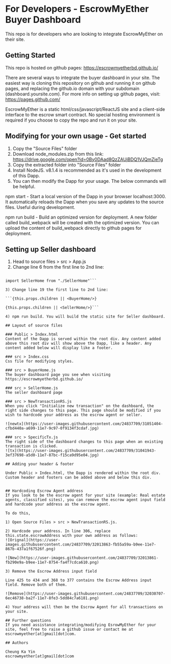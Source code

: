 # For Developers - EscrowMyEther Buyer Dashboard

This repo is for developers who are looking to integrate EscrowMyEther on their site. 




## Getting Started

This repo is hosted on github pages: https://escrowmyetherbd.github.io/

There are several ways to integrate the buyer dashboard in your site. The easiest way is cloning this repository on github and running it on github pages, and replacing the github.io domain with your subdomain (dashboard.yoursite.com).
For more info on setting up github pages, visit: https://pages.github.com/

EscrowMyEther is a static html/css/javascript/ReactJS site and a client-side interface to the escrow smart contract. No special hosting environment is required if you choose to copy the repo and run it on your site.

## Modifying for your own usage - Get started

1)	Copy the "Source Files" folder
2)	Download node_modules.zip from this link: https://drive.google.com/open?id=0By0DAad8QzZAUjBDQ1VJQmZieTg
3)  Copy the extracted folder into "Source Files" folder
4)	Install NodeJS. v8.1.4 is recommended as it's used in the development of this Dapp.
5)  You can then modify the Dapp for your usage. The below commands will be helpful.

npm start - Start a local version of the Dapp in your browser localhost:3000. It automatically reloads the Dapp when you save any updates to the source files. Useful during development.

npm run build - Build an optimized version for deployment. A new folder called build_webpack will be created with the optimized version. You can upload the content of build_webpack directly to github pages for deployment.

## Setting up Seller dashboard

1)	Head to source files > src > App.js
2) Change line 6 from the first line to 2nd line: 

```import BuyerHome from "./BuyerHome"

import SellerHome from "./SellerHome"```

3) Change line 19 the first line to 2nd line: 

```{this.props.children || <BuyerHome/>}

{this.props.children || <SellerHome/>}```

4) npm run build. You will build the static site for Seller dashboard.

## Layout of source files

### Public > Index.html
Content of the Dapp is served within the root div. Any content added above this root div will show above the Dapp, like a header. Any content added below will display like a footer.

### src > Index.css
Css file for modifying styles.

### src > BuyerHome.js
The buyer dashboard page you see when visiting https://escrowmyetherbd.github.io/

### src > SellerHome.js
The seller dashboard page

### src > NewTransactionRS.js
When you click "Initialize new transaction" on the dashboard, the right side changes to this page. This page should be modified if you wish to hardcode your address as the escrow agent or seller.

![newtx](https://user-images.githubusercontent.com/24837709/31051404-cfbd440a-a699-11e7-9c97-0f9134f3cdaf.jpg)

### src > SpecificTx.js
The right side of the dashboard changes to this page when an existing transaction is clicked.
![tx](https://user-images.githubusercontent.com/24837709/31041943-3ef37698-a5d0-11e7-87bc-f15ca9d95e04.jpg)

## Adding your header & footer

Under Public > Index.html, the Dapp is rendered within the root div. Custom header and footers can be added above and below this div.


## Hardcoding Escrow Agent address
If you look to be the escrow agent for your site (example: Real estate agents, classified sites), you can remove the escrow agent input field and hardcode your address as the escrow agent.

To do this, 

1) Open Source Files > src > NewTransactionRS.js.

2) Hardcode your address. In line 306, replace this.state.escrowAddress with your own address as follows:
![Orignal](https://user-images.githubusercontent.com/24837709/32013863-fb55a59a-b9ee-11e7-867b-437a1f67526f.png)

![New](https://user-images.githubusercontent.com/24837709/32013861-fb290e9a-b9ee-11e7-8754-fa4f7cdca610.png)

3) Remove the Escrow Address input field

Line 425 to 434 and 368 to 377 contains the Escrow Address input field. Remove both of them.

![Remove](https://user-images.githubusercontent.com/24837709/32030707-6ec46738-ba2f-11e7-8fe3-5dd84c7a6181.png)

4) Your address will then be the Escrow Agent for all transactions on your site.

## Further questions
If you need assistance integrating/modifying EsrowMyEther for your site, feel free to raise a github issue or contact me at escrowmyether[at]gmail[dot]com.

## Authors

Cheung Ka Yin 
escrowmyether[at]gmail[dot]com

